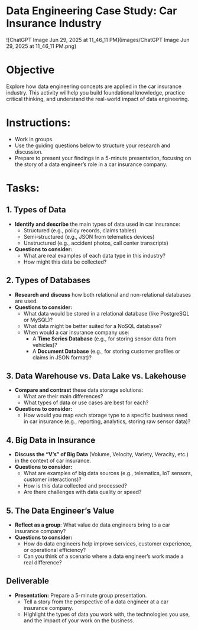 # Data Engineering Case Study: Car Insurance Industry

![ChatGPT Image Jun 29, 2025 at 11_46_11 PM](images/ChatGPT Image Jun 29, 2025 at 11_46_11 PM.png)

# Objective

Explore how data engineering concepts are applied in the car insurance industry. This activity willhelp you build foundational knowledge, practice critical thinking, and understand the real-world impact of data engineering.

# Instructions:

- Work in groups.
- Use the guiding questions below to structure your research and discussion.
- Prepare to present your findings in a 5-minute presentation, focusing on the story of a data engineer’s role in a car insurance company.

# Tasks:

## 1. Types of Data

- **Identify and describe** the main types of data used in car insurance:
  - Structured (e.g., policy records, claims tables)
  - Semi-structured (e.g., JSON from telematics devices)
  - Unstructured (e.g., accident photos, call center transcripts)
- **Questions to consider:**
  - What are real examples of each data type in this industry?
  - How might this data be collected?

## 2. Types of Databases

- **Research and discuss** how both relational and non-relational databases are used.
- **Questions to consider:**
  - What data would be stored in a relational database (like PostgreSQL or MySQL)?
  - What data might be better suited for a NoSQL database?
  - When would a car insurance company use:
    - A **Time Series Database** (e.g., for storing sensor data from vehicles)?
    - A **Document Database** (e.g., for storing customer profiles or claims in JSON format)?

## 3. Data Warehouse vs. Data Lake vs. Lakehouse

- **Compare and contrast** these data storage solutions:
  - What are their main differences?
  - What types of data or use cases are best for each?
- **Questions to consider:**
  - How would you map each storage type to a specific business need in car insurance (e.g., reporting, analytics, storing raw sensor data)?

## 4. Big Data in Insurance

- **Discuss the “V’s” of Big Data** (Volume, Velocity, Variety, Veracity, etc.) in the context of car insurance.
- **Questions to consider:**
  - What are examples of big data sources (e.g., telematics, IoT sensors, customer interactions)?
  - How is this data collected and processed?
  - Are there challenges with data quality or speed?

## 5. The Data Engineer’s Value

- **Reflect as a group**: What value do data engineers bring to a car insurance company?
- **Questions to consider:**
  - How do data engineers help improve services, customer experience, or operational efficiency?
  - Can you think of a scenario where a data engineer’s work made a real difference?

## Deliverable

- **Presentation:** Prepare a 5-minute group presentation.
  - Tell a story from the perspective of a data engineer at a car insurance company.
  - Highlight the types of data you work with, the technologies you use, and the impact of your work on the business.
